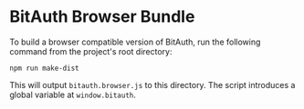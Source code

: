 # BitAuth Browser Bundle

To build a browser compatible version of BitAuth, run the following command from
the project's root directory:

```
npm run make-dist
```

This will output `bitauth.browser.js` to this directory. The script introduces a
global variable at `window.bitauth`.
